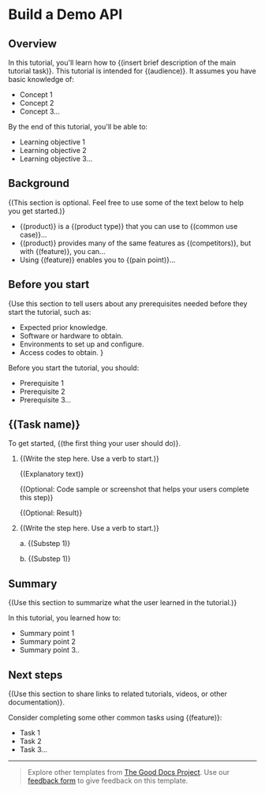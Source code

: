 # Build a Demo API

## Overview

In this tutorial, you'll learn how to {(insert brief description of the main tutorial task)}. This tutorial is intended for {(audience)}. It assumes you have basic knowledge of:

* Concept 1
* Concept 2
* Concept 3...

By the end of this tutorial, you'll be able to:

* Learning objective 1
* Learning objective 2
* Learning objective 3...

## Background

{(This section is optional. Feel free to use some of the text below to help you get started.)}

* {(product)} is a {(product type)} that you can use to {(common use case)}... 
* {(product)} provides many of the same features as {(competitors)}, but with {(feature)}, you can...
* Using {(feature)} enables you to {(pain point)}...

## Before you start 

{Use this section to tell users about any prerequisites needed before they start the tutorial, such as:

* Expected prior knowledge.
* Software or hardware to obtain.
* Environments to set up and configure.
* Access codes to obtain.
}

Before you start the tutorial, you should:

* Prerequisite 1
* Prerequisite 2
* Prerequisite 3...

## {(Task name)}

To get started, {(the first thing your user should do)}.

1. {(Write the step here. Use a verb to start.)}

    {(Explanatory text)}

    {(Optional: Code sample or screenshot that helps your users complete this step)}

    {(Optional: Result)}

2. {(Write the step here. Use a verb to start.)}
   
   a. {(Substep 1)}

   b. {(Substep 1)} 



## Summary

{(Use this section to summarize what the user learned in the tutorial.)}

In this tutorial, you learned how to:

* Summary point 1
* Summary point 2
* Summary point 3..

## Next steps

{(Use this section to share links to related tutorials, videos, or other documentation)}.

Consider completing some other common tasks using {(feature)}:

* Task 1
* Task 2
* Task 3...

---

> Explore other templates from [The Good Docs Project](https://thegooddocsproject.dev/). Use our [feedback form](https://thegooddocsproject.dev/feedback/?template=Tutorial) to give feedback on this template.
